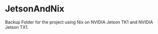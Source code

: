 # JetsonAndNix

Backup Folder for the project using Nix on NVIDIA Jetson TK1 and NVIDIA Jetson TX1.
